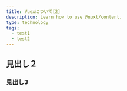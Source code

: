 ```yaml
---
title: Vuexについて[2]
description: Learn how to use @nuxt/content.
type: technology
tags:
  - test1
  - test2
---
```


## 見出し２

### 見出し3
